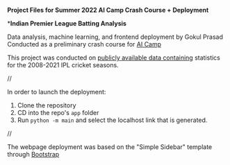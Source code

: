 **Project Files for Summer 2022 AI Camp Crash Course + Deployment**

***Indian Premier League Batting Analysis**

Data analysis, machine learning, and frontend deployment by Gokul Prasad
Conducted as a preliminary crash course for [AI Camp](https://www.ai-camp.org/)

This project was conducted on [publicly available data containing](https://www.kaggle.com/datasets/rajsengo/indian-premier-league-ipl-all-seasons) statistics for the 2008-2021 IPL cricket seasons. 

// 

In order to launch the deployment:
1. Clone the repository 
2. CD into the repo's `app` folder
3. Run `python -m main` and select the localhost link that is generated. 

// 

The webpage deployment was based on the "Simple Sidebar" template through [Bootstrap](https://startbootstrap.com/template/simple-sidebar)
